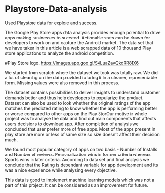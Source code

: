 # Playstore-Data-analysis
Used Playstore data for explore and success.

The Google Play Store apps data analysis provides enough potential to drive apps making businesses to succeed. Actionable stats can be drawn for developers to work on and capture the Android market. The data set that we have taken in this article is a web scrapped data of 10 thousand Play store applications to analyze the android competition. 

#Play Store logo.
https://images.app.goo.gl/S4LuaZavQkdRR81X6

We started from scratch where the dataset we took was totally raw. We did a lot of cleaning on the data provided to bring it in a cleaner, representable form. Missing values were also removed in this process.

The dataset contains possibilities to deliver insights to understand customer demands better and thus help developers to popularize the product. Dataset can also be used to look whether the original ratings of the app matches the predicted rating to know whether the app is performing better or worse compared to other apps on the Play StorOur motive in whole project was to analyse the data and find out main components that affects users decisions to download app. After completion of analysis we concluded that user prefer more of free apps. Most of the apps present in play store are more or less of same size so size doesn’t affect their decision much.

We found most popular category of apps on two basis - Number of Installs and Number of reviews. Personalization wins in former criteria whereas Sports wins in later criteria. According to data set and final analysis we conclude that the Rating is dependant variable for app development and its was a nice experience while analysing every objective.

This data is good to implement machine learning models which was not a part of this project. It can be considered as an improvement for future. 
